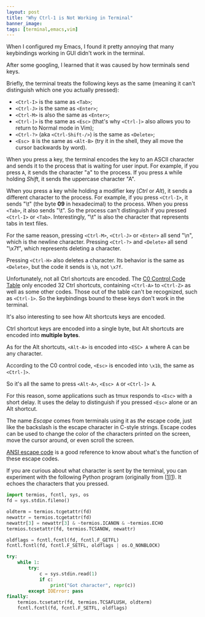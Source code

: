 ```yaml
---
layout: post
title: "Why Ctrl-1 is Not Working in Terminal"
banner_image:
tags: [terminal,emacs,vim]
---
```


When I configured my Emacs, I found it pretty annoying that many keybindings working in GUI didn't work in the terminal.

After some googling, I learned that it was caused by how terminals send keys.

Briefly, the terminal treats the following keys as the same (meaning it can't distinguish which one you actually pressed):

- `<Ctrl-I>` is the same as `<Tab>`;
- `<Ctrl-J>` is the same as `<Enter>`;
- `<Ctrl-M>` is also the same as `<Enter>`;
- `<Ctrl-]>` is the same as `<Esc>` (that's why `<Ctrl-]>` also allows you to return to Normal mode in Vim);
- `<Ctrl-?>` (aka `<Ctrl-Shift-/>`) is the same as `<Delete>`;
- `<Esc> B` is the same as `<Alt-B>` (try it in the shell, they all move the cursor backwards by word).

<!--more-->

When you press a key, the terminal encodes the key to an ASCII character and sends it to the process that is waiting for user input. For example, if you press `A`, it sends the character "a" to the process. If you press `A` while holding *Shift*, it sends the uppercase character "A".

When you press a key while holding a modifier key (*Ctrl* or *Alt*), it sends a different character to the process. For example, if you press `<Ctrl-I>`, it sends "\t" (the byte **09** in hexadecimal) to the process. When you press `<Tab>`, it also sends "\t". So the process can't distinguish if you pressed `<Ctrl-I>` or `<Tab>`. Interestingly, "\t" is also the character that represents tabs in text files.

For the same reason, pressing `<Ctrl-M>`, `<Ctrl-J>` or `<Enter>` all send "\n", which is the newline character. Pressing `<Ctrl-?>` and `<Delete>` all send "\x7f", which represents deleting a character.

Pressing `<Ctrl-H>` also deletes a character. Its behavior is the same as `<Delete>`, but the code it sends is `\b`, not `\x7f`.

Unfortunately, not all Ctrl shortcuts are encoded. The [C0 Control Code Table][c0] only encoded 32 Ctrl shortcuts, containing `<Ctrl-A>` to `<Ctrl-Z>` as well as some other codes. Those out of the table can't be recognized, such as `<Ctrl-1>`. So the keybindings bound to these keys don't work in the terminal.

It's also interesting to see how Alt shortcuts keys are encoded.

Ctrl shortcut keys are encoded into a single byte, but Alt shortcuts are encoded into **multiple bytes**.

As for the Alt shortcuts, `<Alt-A>` is encoded into `<ESC> A` where A can be any character.

According to the C0 control code, `<Esc>` is encoded into `\x1b`, the same as `<Ctrl-]>`.

So it's all the same to press `<Alt-A>`, `<Esc> A` or `<Ctrl-]> A`.

For this reason, some applications such as tmux responds to `<Esc>` with a short delay. It uses the delay to distinguish if you pressed `<Esc>` alone or an Alt shortcut.

The name *Escape* comes from terminals using it as *the* escape code, just like the backslash is the escape character in C-style strings. Escape codes can be used to change the color of the characters printed on the screen, move the cursor around, or even scroll the screen.

[ANSI escape code][esc] is a good reference to know about what's the function of these escape codes.

If you are curious about what character is sent by the terminal, you can experiment with the following Python program (originally from [[1]][1]). It echoes the characters that you pressed.

```python
import termios, fcntl, sys, os
fd = sys.stdin.fileno()

oldterm = termios.tcgetattr(fd)
newattr = termios.tcgetattr(fd)
newattr[3] = newattr[3] & ~termios.ICANON & ~termios.ECHO
termios.tcsetattr(fd, termios.TCSANOW, newattr)

oldflags = fcntl.fcntl(fd, fcntl.F_GETFL)
fcntl.fcntl(fd, fcntl.F_SETFL, oldflags | os.O_NONBLOCK)

try:
    while 1:
        try:
            c = sys.stdin.read(1)
            if c:
                print("Got character", repr(c))
        except IOError: pass
finally:
    termios.tcsetattr(fd, termios.TCSAFLUSH, oldterm)
    fcntl.fcntl(fd, fcntl.F_SETFL, oldflags)
```

[c0]: https://en.wikipedia.org/wiki/C0_and_C1_control_codes
[esc]: https://en.wikipedia.org/wiki/ANSI_escape_code
[1]: https://stackoverflow.com/questions/13207678/whats-the-simplest-way-of-detecting-keyboard-input-in-python-from-the-terminal
